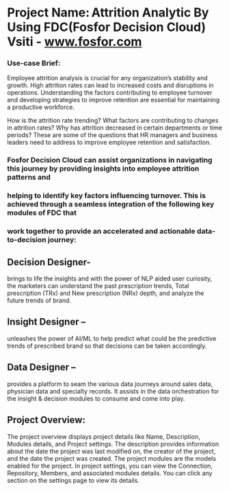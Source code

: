 #                                                                        Project Name: Attrition Analytic By Using FDC(Fosfor Decision Cloud) Vsiti - www.fosfor.com

### Use-case Brief: 
Employee attrition analysis is crucial for any organization’s stability and growth. High attrition rates can lead to increased costs and disruptions in operations. 
Understanding the factors contributing to employee turnover and developing strategies to improve retention are essential for maintaining a productive workforce. 

How is the attrition rate trending? 
What factors are contributing to changes in attrition rates? 
Why has attrition decreased in certain departments or time periods? 
These are some of the questions that HR managers and business leaders need to address to improve employee retention and satisfaction. 

### Fosfor Decision Cloud can assist organizations in navigating this journey by providing insights into employee attrition patterns and 
### helping to identify key factors influencing turnover. This is achieved through a seamless integration of the following key modules of FDC that 
### work together to provide an accelerated and actionable data-to-decision journey: 

 
## Decision Designer- 
brings to life the insights and with the power of NLP aided user curiosity, 
the marketers can understand the past prescription trends, Total prescription (TRx) and New prescription (NRx) depth, and analyze the future trends of brand. 

 ## Insight Designer – 
 unleashes the power of AI/ML to help predict what could be the predictive trends of prescribed brand so that decisions can be taken accordingly.  

 ## Data Designer –
 provides a platform to seam the various data journeys around sales data, physician data and specialty records. It assists in the data orchestration for the insight 
 & decision modules to consume and come into play.

## Project Overview: 
The project overview displays project details like Name, Description, Modules details, and Project settings. 
The description provides information about the date the project was last modified on, the creator of the project, and 
the date the project was created. The project modules are the models enabled for the project. In project settings, you can view the Connection, 
Repository, Members, and associated modules details. You can click any section on the settings page to view its details. 

 
